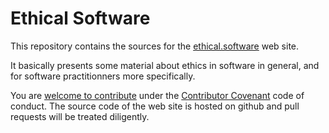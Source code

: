 
# Ethical Software

This repository contains the sources for the [ethical.software](https://ethical.software) web site.

It basically presents some material about ethics in software in general, and for software practitionners more specifically.

You are [welcome to contribute](http://ethical.software/about.html) under the [Contributor Covenant](https://www.contributor-covenant.org/) code of conduct. The source code of the web site is hosted on github and pull requests will be treated diligently.
